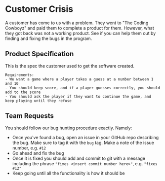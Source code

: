 # Customer Crisis

A customer has come to us with a problem. They went to "The Coding Cowboyz" and paid them to complete a product for them. However, what they got back was not a working product. See if you can help them out by finding and fixing the bugs in the program.

## Product Specification

This is the spec the customer used to get the software created.

```
Requirements:
- We want a game where a player takes a guess at a number between 1 and 10
- You should keep score, and if a player guesses correctly, you should add to the score
- You should ask the player if they want to continue the game, and keep playing until they refuse
```

## Team Requests

You should follow our bug hunting procedure exactly. Namely:

- Once you've found a bug, open an issue in your GitHub repo describing the bug. Make sure to tag it with the `bug` tag. Make a note of the issue number, e.g. `#12`
- Go ahead and fix the bug
- Once it is fixed you should add and commit to git with a message including the phrase `"fixes <insert commit number here>"`, e.g. `"fixes #12"`
- Keep going until all the functionality is how it should be

